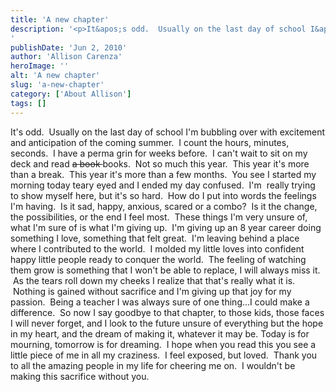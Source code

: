 ```yaml
---
title: 'A new chapter'
description: '<p>It&apos;s odd.  Usually on the last day of school I&apos;m bubbling over with excitement and anticipation of the coming summer. [&hellip;]</p>
'
publishDate: 'Jun 2, 2010'
author: 'Allison Carenza'
heroImage: ''
alt: 'A new chapter'
slug: 'a-new-chapter'
category: ['About Allison']
tags: []
---
```


<p>It&apos;s odd.  Usually on the last day of school I&apos;m bubbling over with excitement and anticipation of the coming summer.  I count the hours, minutes, seconds.  I have a perma grin for weeks before.  I can&apos;t wait to sit on my deck and read <span style="text-decoration: line-through;">a </span><span style="text-decoration: line-through;">book </span> books.  Not so much this year.  This year it&apos;s more than a break.  This year it&apos;s more than a few months.  You see I started my morning today teary eyed and I ended my day confused.  I&apos;m  really trying to show myself here, but it&apos;s so hard.  How do I put into words the feelings I&apos;m having.  Is it sad, happy, anxious, scared or a combo?  Is it the change, the possibilities, or the end I feel most.  These things I&apos;m very unsure of, what I&apos;m sure of is what I&apos;m giving up.  I&apos;m giving up an 8 year career doing something I love, something that felt great.  I&apos;m leaving behind a place where I contributed to the world.  I molded my little loves into confident happy little people ready to conquer the world.  The feeling of watching them grow is something that I won&apos;t be able to replace, I will always miss it.  As the tears roll down my cheeks I realize that that&apos;s really what it is.  Nothing is gained without sacrifice and I&apos;m giving up that joy for my passion.  Being a teacher I was always sure of one thing...I could make a difference.  So now I say goodbye to that chapter, to those kids, those faces I will never forget, and I look to the future unsure of everything but the hope in my heart, and the dream of making it, whatever it may be. Today is for mourning, tomorrow is for dreaming.  I hope when you read this you see a little piece of me in all my craziness.  I feel exposed, but loved.  Thank you to all the amazing people in my life for cheering me on.  I wouldn&apos;t be making this sacrifice without you.</p>
